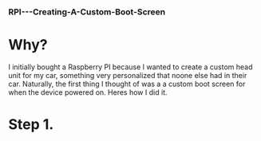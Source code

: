 ### RPI---Creating-A-Custom-Boot-Screen

# Why?
  I initially bought a Raspberry PI because I wanted to create a custom head unit for my car, something very personalized that noone else had in their car. Naturally, the first thing I thought of was a
  a custom boot screen for when the device powered on. Heres how I did it. 

# Step 1. 
  
